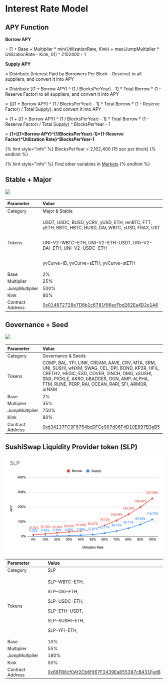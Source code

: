 # Interest Rate Model

## APY Function

**Borrow APY**

= \[1 + Base + Multiplier \* min\(UtilizationRate, Kink\) + max\(JumpMultiplier \* UtilizationRate - Kink, 0\)\] ^ 2102400 - 1



**Supply APY**

= Distribute \(Interest Paid by Borrowers Per Block - Reserve\) to all suppliers, and convert it into APY

= Distribute \[\(1 + Borrow APY\) ^ \(1 / BlocksPerYear\) - 1\] \* Total Borrow \* \(1 - Reserve Factor\) to all suppliers, and convert it into APY

= {\[\(1 + Borrow APY\) ^ \(1 / BlocksPerYear\) - 1\] \* Total Borrow \* \(1 - Reserve Factor\) / Total Supply}, and convert it into APY

= {1 + \[\(1 + Borrow APY\) ^ \(1 / BlocksPerYear\) - 1\] \* Total Borrow \* \(1 - Reserve Factor\) / Total Supply} ^ BlocksPerYear - 1

= **{1+\[\(1+Borrow APY\)^\(1/BlocksPerYear\)-1\]\*\(1-Reserve Factor\)\*Utilization Rate}^BlocksPerYear-1**

{% hint style="info" %}
BlocksPerYear = 2,102,400 \(15 sec per block\)
{% endhint %}

{% hint style="info" %}
Find other variables in [Markets](https://app.cream.finance/markets)
{% endhint %}

## Stable + Major

![](https://i.imgur.com/5aoSePr.png)

<table>
  <thead>
    <tr>
      <th style="text-align:left">Parameter</th>
      <th style="text-align:left">Value</th>
    </tr>
  </thead>
  <tbody>
    <tr>
      <td style="text-align:left">Category</td>
      <td style="text-align:left">Major &amp; Stable</td>
    </tr>
    <tr>
      <td style="text-align:left">Tokens</td>
      <td style="text-align:left">
        <p>USDT, USDC, BUSD, yCRV, yUSD, ETH, renBTC, FTT, yETH, BBTC, HBTC, HUSD,
          DAI, WBTC, sUSD, FRAX, UST</p>
        <p>
          <br />UNI-V2-WBTC-ETH, UNI-V2-ETH-USDT, UNI-V2-DAI-ETH, UNI-V2-USDC-ETH</p>
        <p>
          <br />yvCurve-IB, yvCurve-sETH, yvCurve-stETH</p>
      </td>
    </tr>
    <tr>
      <td style="text-align:left">Base</td>
      <td style="text-align:left">2%</td>
    </tr>
    <tr>
      <td style="text-align:left">Multiplier</td>
      <td style="text-align:left">25%</td>
    </tr>
    <tr>
      <td style="text-align:left">JumpMultiplier</td>
      <td style="text-align:left">500%</td>
    </tr>
    <tr>
      <td style="text-align:left">Kink</td>
      <td style="text-align:left">80%</td>
    </tr>
    <tr>
      <td style="text-align:left">Contract Address</td>
      <td style="text-align:left"><a href="https://etherscan.io/address/0x014872728e7D8b1c6781f96ecFbd262Ea4D2e1A6">0x014872728e7D8b1c6781f96ecFbd262Ea4D2e1A6</a>
      </td>
    </tr>
  </tbody>
</table>

## Governance + Seed

![](https://i.imgur.com/Fg4vOj7.png)

| Parameter | Value |
| :--- | :--- |
| Category | Governance & Seeds |
| Tokens | COMP, BAL, YFI, LINK, CREAM, AAVE, CRV, MTA, SRM, UNI, SUSHI, wNXM, SWAG, CEL, DPI, BOND, KP3R, HFIL, CRETH2, HEGIC, ESD, COVER, 1INCH, OMG, xSUSHI, SNX, PICKLE, AKRO, bBADGER, OGN, AMP, ALPHA, FTM, RUNE, PERP, RAI, OCEAN, RARI, SFI, ARMOR, arNXM |
| Base | 2% |
| Multiplier | 35% |
| JumpMultiplier | 750% |
| Kink | 80% |
| Contract Address | [0xd34137FC9F6754bcDFCe907d06F4D10E897B3eB5](https://etherscan.io/address/0xd34137FC9F6754bcDFCe907d06F4D10E897B3eB5) |

## SushiSwap Liquidity Provider token \(SLP\)

![](../.gitbook/assets/jie-tu-20210226-12.32.39.png)

<table>
  <thead>
    <tr>
      <th style="text-align:left">Parameter</th>
      <th style="text-align:left">Value</th>
    </tr>
  </thead>
  <tbody>
    <tr>
      <td style="text-align:left">Category</td>
      <td style="text-align:left">SLP</td>
    </tr>
    <tr>
      <td style="text-align:left">Tokens</td>
      <td style="text-align:left">
        <p>SLP-WBTC-ETH,</p>
        <p>SLP-DAI-ETH,</p>
        <p>SLP-USDC-ETH,</p>
        <p>SLP-ETH-USDT,</p>
        <p>SLP-SUSHI-ETH,</p>
        <p>SLP-YFI-ETH,</p>
      </td>
    </tr>
    <tr>
      <td style="text-align:left">Base</td>
      <td style="text-align:left">10%</td>
    </tr>
    <tr>
      <td style="text-align:left">Multiplier</td>
      <td style="text-align:left">55%</td>
    </tr>
    <tr>
      <td style="text-align:left">JumpMultiplier</td>
      <td style="text-align:left">180%</td>
    </tr>
    <tr>
      <td style="text-align:left">Kink</td>
      <td style="text-align:left">50%</td>
    </tr>
    <tr>
      <td style="text-align:left">Contract Address</td>
      <td style="text-align:left"><a href="https://etherscan.io/address/0x66FB6cf0Af2Cb8f967F2439Ea855387cB431Fed8">0x66FB6cf0Af2Cb8f967F2439Ea855387cB431Fed8</a>
      </td>
    </tr>
  </tbody>
</table>

